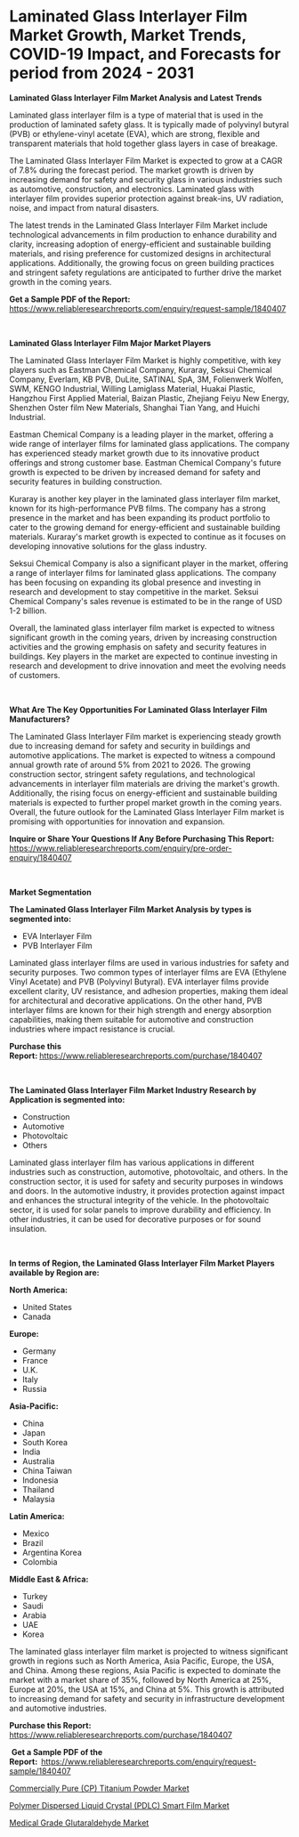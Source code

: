 <p><h1>Laminated Glass Interlayer Film Market Growth, Market Trends, COVID-19 Impact, and Forecasts for period from 2024 - 2031</h1></p><p><strong>Laminated Glass Interlayer Film Market Analysis and Latest Trends</strong></p>
<p><p>Laminated glass interlayer film is a type of material that is used in the production of laminated safety glass. It is typically made of polyvinyl butyral (PVB) or ethylene-vinyl acetate (EVA), which are strong, flexible and transparent materials that hold together glass layers in case of breakage.</p><p>The Laminated Glass Interlayer Film Market is expected to grow at a CAGR of 7.8% during the forecast period. The market growth is driven by increasing demand for safety and security glass in various industries such as automotive, construction, and electronics. Laminated glass with interlayer film provides superior protection against break-ins, UV radiation, noise, and impact from natural disasters.</p><p>The latest trends in the Laminated Glass Interlayer Film Market include technological advancements in film production to enhance durability and clarity, increasing adoption of energy-efficient and sustainable building materials, and rising preference for customized designs in architectural applications. Additionally, the growing focus on green building practices and stringent safety regulations are anticipated to further drive the market growth in the coming years.</p></p>
<p><strong>Get a Sample PDF of the Report:&nbsp;</strong> <a href="https://www.reliableresearchreports.com/enquiry/request-sample/1840407">https://www.reliableresearchreports.com/enquiry/request-sample/1840407</a></p>
<p>&nbsp;</p>
<p><strong>Laminated Glass Interlayer Film Major Market Players</strong></p>
<p><p>The Laminated Glass Interlayer Film Market is highly competitive, with key players such as Eastman Chemical Company, Kuraray, Seksui Chemical Company, Everlam, KB PVB, DuLite, SATINAL SpA, 3M, Folienwerk Wolfen, SWM, KENGO Industrial, Willing Lamiglass Material, Huakai Plastic, Hangzhou First Applied Material, Baizan Plastic, Zhejiang Feiyu New Energy, Shenzhen Oster film New Materials, Shanghai Tian Yang, and Huichi Industrial.</p><p>Eastman Chemical Company is a leading player in the market, offering a wide range of interlayer films for laminated glass applications. The company has experienced steady market growth due to its innovative product offerings and strong customer base. Eastman Chemical Company's future growth is expected to be driven by increased demand for safety and security features in building construction.</p><p>Kuraray is another key player in the laminated glass interlayer film market, known for its high-performance PVB films. The company has a strong presence in the market and has been expanding its product portfolio to cater to the growing demand for energy-efficient and sustainable building materials. Kuraray's market growth is expected to continue as it focuses on developing innovative solutions for the glass industry.</p><p>Seksui Chemical Company is also a significant player in the market, offering a range of interlayer films for laminated glass applications. The company has been focusing on expanding its global presence and investing in research and development to stay competitive in the market. Seksui Chemical Company's sales revenue is estimated to be in the range of USD 1-2 billion.</p><p>Overall, the laminated glass interlayer film market is expected to witness significant growth in the coming years, driven by increasing construction activities and the growing emphasis on safety and security features in buildings. Key players in the market are expected to continue investing in research and development to drive innovation and meet the evolving needs of customers.</p></p>
<p>&nbsp;</p>
<p><strong>What Are The Key Opportunities For Laminated Glass Interlayer Film Manufacturers?</strong></p>
<p><p>The Laminated Glass Interlayer Film market is experiencing steady growth due to increasing demand for safety and security in buildings and automotive applications. The market is expected to witness a compound annual growth rate of around 5% from 2021 to 2026. The growing construction sector, stringent safety regulations, and technological advancements in interlayer film materials are driving the market's growth. Additionally, the rising focus on energy-efficient and sustainable building materials is expected to further propel market growth in the coming years. Overall, the future outlook for the Laminated Glass Interlayer Film market is promising with opportunities for innovation and expansion.</p></p>
<p><strong>Inquire or Share Your Questions If Any Before Purchasing This Report:</strong> <a href="https://www.reliableresearchreports.com/enquiry/pre-order-enquiry/1840407">https://www.reliableresearchreports.com/enquiry/pre-order-enquiry/1840407</a></p>
<p>&nbsp;</p>
<p><strong>Market Segmentation</strong></p>
<p><strong>The Laminated Glass Interlayer Film Market Analysis by types is segmented into:</strong></p>
<p><ul><li>EVA Interlayer Film</li><li>PVB Interlayer Film</li></ul></p>
<p><p>Laminated glass interlayer films are used in various industries for safety and security purposes. Two common types of interlayer films are EVA (Ethylene Vinyl Acetate) and PVB (Polyvinyl Butyral). EVA interlayer films provide excellent clarity, UV resistance, and adhesion properties, making them ideal for architectural and decorative applications. On the other hand, PVB interlayer films are known for their high strength and energy absorption capabilities, making them suitable for automotive and construction industries where impact resistance is crucial.</p></p>
<p><strong>Purchase this Report:&nbsp;</strong><a href="https://www.reliableresearchreports.com/purchase/1840407">https://www.reliableresearchreports.com/purchase/1840407</a></p>
<p>&nbsp;</p>
<p><strong>The Laminated Glass Interlayer Film Market Industry Research by Application is segmented into:</strong></p>
<p><ul><li>Construction</li><li>Automotive</li><li>Photovoltaic</li><li>Others</li></ul></p>
<p><p>Laminated glass interlayer film has various applications in different industries such as construction, automotive, photovoltaic, and others. In the construction sector, it is used for safety and security purposes in windows and doors. In the automotive industry, it provides protection against impact and enhances the structural integrity of the vehicle. In the photovoltaic sector, it is used for solar panels to improve durability and efficiency. In other industries, it can be used for decorative purposes or for sound insulation.</p></p>
<p>&nbsp;</p>
<p><strong>In terms of Region, the Laminated Glass Interlayer Film Market Players available by Region are:</strong></p>
<p>
    <p> <strong> North America: </strong>
        <ul>
            <li>United States</li>
            <li>Canada</li>
        </ul>
        </p> 
    <p> <strong> Europe: </strong>
        <ul>
            <li>Germany</li>
            <li>France</li>
            <li>U.K.</li>
            <li>Italy</li>
            <li>Russia</li>
        </ul>
        </p> 
    <p> <strong> Asia-Pacific: </strong>
        <ul>
            <li>China</li>
            <li>Japan</li>
            <li>South Korea</li>
            <li>India</li>
            <li>Australia</li>
            <li>China Taiwan</li>
            <li>Indonesia</li>
            <li>Thailand</li>
            <li>Malaysia</li>
        </ul>
        </p> 
    <p> <strong> Latin America: </strong>
        <ul>
            <li>Mexico</li>
            <li>Brazil</li>
            <li>Argentina Korea</li>
            <li>Colombia</li>
        </ul>
        </p> 
    <p> <strong> Middle East & Africa: </strong>
        <ul>
            <li>Turkey</li>
            <li>Saudi</li>
            <li>Arabia</li>
            <li>UAE</li>
            <li>Korea</li>
        </ul>
    </p>
    </p>
<p><p>The laminated glass interlayer film market is projected to witness significant growth in regions such as North America, Asia Pacific, Europe, the USA, and China. Among these regions, Asia Pacific is expected to dominate the market with a market share of 35%, followed by North America at 25%, Europe at 20%, the USA at 15%, and China at 5%. This growth is attributed to increasing demand for safety and security in infrastructure development and automotive industries.</p></p>
<p><strong>Purchase this Report: </strong><a href="https://www.reliableresearchreports.com/purchase/1840407">https://www.reliableresearchreports.com/purchase/1840407</a></p>
<p>&nbsp;<strong>Get a Sample PDF of the Report:&nbsp;&nbsp;</strong><a href="https://www.reliableresearchreports.com/enquiry/request-sample/1840407">https://www.reliableresearchreports.com/enquiry/request-sample/1840407</a></p>
<p><strong></strong></p>
<p><p><a href="https://github.com/changoleonlaverguenzanoexiste/Market-Research-Report-List-2/blob/main/commercially-pure-cp-titanium-powder-market.md">Commercially Pure (CP) Titanium Powder Market</a></p><p><a href="https://github.com/danielneavesallisons03mba/Market-Research-Report-List-1/blob/main/polymer-dispersed-liquid-crystal-pdlc-smart-film-market.md">Polymer Dispersed Liquid Crystal (PDLC) Smart Film Market</a></p><p><a href="https://github.com/dimitrishawkinswaynenp91rgz/Market-Research-Report-List-1/blob/main/medical-grade-glutaraldehyde-market.md">Medical Grade Glutaraldehyde Market</a></p></p>